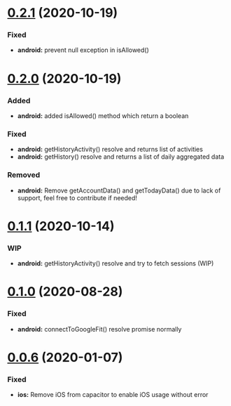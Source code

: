 # [0.2.1](https://github.com/Ad-Scientiam/capacitor-google-fit/compare/v0.2.0...v0.2.1) (2020-10-19)

### Fixed

* **android:** prevent null exception in isAllowed()

# [0.2.0](https://github.com/Ad-Scientiam/capacitor-google-fit/compare/v0.1.1...v0.2.0) (2020-10-19)

### Added

* **android:** added isAllowed() method which return a boolean

### Fixed

* **android:** getHistoryActivity() resolve and returns list of activities
* **android:** getHistory() resolve and returns a list of daily aggregated data

### Removed

* **android:** Remove getAccountData() and getTodayData() due to lack of support, feel free to contribute if needed!

# [0.1.1](https://github.com/Ad-Scientiam/capacitor-google-fit/compare/v0.1.0...v0.1.1) (2020-10-14)

### WIP

* **android:** getHistoryActivity() resolve and try to fetch sessions (WIP)

# [0.1.0](https://github.com/Ad-Scientiam/capacitor-google-fit/compare/v0.0.6...v0.1.0) (2020-08-28)

### Fixed

* **android:** connectToGoogleFit() resolve promise normally

# [0.0.6](https://github.com/Ad-Scientiam/capacitor-google-fit/compare/v0.0.5...v0.0.6) (2020-01-07)

### Fixed

* **ios:** Remove iOS from capacitor to enable iOS usage without error